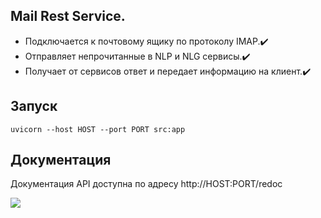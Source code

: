 ## Mail Rest Service.
- Подключается к почтовому ящику по протоколу IMAP.:heavy_check_mark:
- Отправляет непрочитанные в NLP и NLG сервисы.:heavy_check_mark:
- Получает от сервисов ответ и передает информацию на клиент.:heavy_check_mark:

## Запуск
```
uvicorn --host HOST --port PORT src:app
```

## Документация
Документация API доступна по адресу http://HOST:PORT/redoc

![](doc.PNG)

